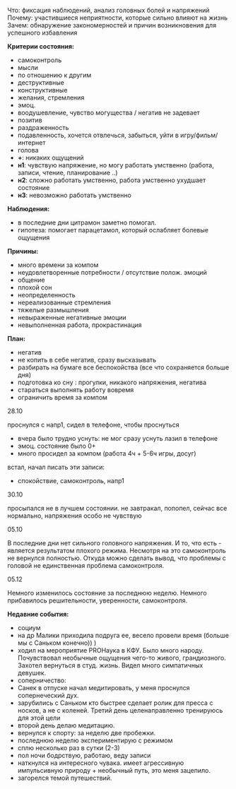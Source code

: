Что: фиксация наблюдений, анализ головных болей и напряжений
Почему: участившиеся неприятности, которые сильно влияют на жизнь
Зачем: обнаружение закономерностей и причин возникновения для успешного избавления

**Критерии состояния:**

- самоконтроль
- мысли
 - по отношению к другим
  - деструктивные 
  - конструктивные
- желания, стремления
- эмоц. 
 - воодушевление, чувство могущества / негатив не задевает
 - позитив
 - раздраженность
 - подавленность, хочется отвлечься, забыться, уйти в игру/фильм/интернет
- голова
 - **+**: никаких ощущений
 - **н1**: чувствую напряжение, но могу работать умственно (работа, записи, чтение, планирование ..)
 - **н2**: сложно работать умственно, работа умственно ухудшает состояние
 - **н3**: невозможно работать умственно


**Наблюдения:**
- в последние дни цитрамон заметно помогал. 
 - гипотеза: помогает парацетамол, который ослабляет болевые ощущения
 
**Причины:**
- много времени за компом
- неудовлетворенные потребности / отсутствие полож. эмоций
 - общение
- плохой сон
- неопределенность
- нереализованные стремления
- тяжелые размышления
- невыраженные негативные эмоции
- невыполненная работа, прокрастинация

**План:**
- негатив
 - не копить в себе негатив, сразу высказывать
 - разбирать на бумаге все беспокойства (все что сохраняется больше дня)
- подготовка ко сну : прогулки, никакого напряжения, негатива
- стараться выполнять работу вовремя
- ограничить время за компом

28.10

проснулся с напр1, сидел в телефоне, чтобы проснуться
- вчера было трудно уснуть: не мог сразу уснуть лазил в телефоне
 - эмоц. состояние было 0+
 - много просидел за компом (работа 4ч + 5-6ч игры, досуг)

встал, начал писать эти записи:
- спокойствие, самоконтроль, напр1

30.10

просыпался не в лучшем состоянии.
не завтракал, попопел, сейчас все нормально, напряжения особо не чувствую

05.10

В последние дни нет сильного головного напряжения. И то, что есть - является результатом плохого режима. Несмотря на это самоконтроль не вернулся полностью. Откуда можно сделать вывод, что проблемы с головой не единственная проблема самоконтроля.


05.12

Немного изменилось состояние за последнюю неделю. Немного прибавилось решительности, уверенности, самоконтроля.

**Недавние события:**
- социум
 - на др Малики приходила подруга ее, весело провели время (больше мы с Саньком конечно)) )
 - ходил на мероприятие PROНаука в КФУ. Было много народу. Почувствовал необычные ощущения чего-то живого, грандиозного. Захотел вернуться в студ. жизнь. Видел много симпатичных девушек.
- соперничество: 
 - Санек в отпуске начал медитировать, у меня проснулся сопернеческий дух.
 - зарубились с Саньком кто быстрее сделает ролик для пресса с носков, а не с коленей. Третий день целенаправленно тренируюсь для этой цели
- второй день делаю медитацию.
- вернулся к спорту: за неделю две пробежки.
- последнюю неделю экспериментирую с режимом
 - сплю несколько раз в сутки (2-3)
 - пол ночи бодрствую, работаю, веду записи
- наткнулся на интересного чувака. имеет агрессивную импульсивную природу + необычный путь, это меня зацепило.
- загорелся темой путешествий.
